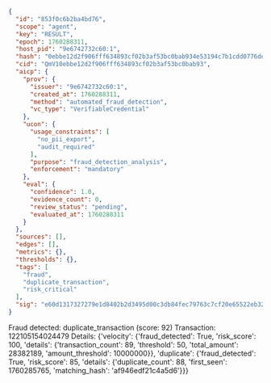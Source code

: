 ```json
{
  "id": "853f0c6b2ba4bd76",
  "scope": "agent",
  "key": "RESULT",
  "epoch": 1760288311,
  "host_pid": "9e6742732c60:1",
  "hash": "0ebbe12d2f906fff634893cf02b3af53bc0bab934e53194c7b1cdd0776decaa3",
  "cid": "QmV10ebbe12d2f906fff634893cf02b3af53bc0bab93",
  "aicp": {
    "prov": {
      "issuer": "9e6742732c60:1",
      "created_at": 1760288311,
      "method": "automated_fraud_detection",
      "vc_type": "VerifiableCredential"
    },
    "ucon": {
      "usage_constraints": [
        "no_pii_export",
        "audit_required"
      ],
      "purpose": "fraud_detection_analysis",
      "enforcement": "mandatory"
    },
    "eval": {
      "confidence": 1.0,
      "evidence_count": 0,
      "review_status": "pending",
      "evaluated_at": 1760288311
    }
  },
  "sources": [],
  "edges": [],
  "metrics": {},
  "thresholds": {},
  "tags": [
    "fraud",
    "duplicate_transaction",
    "risk_critical"
  ],
  "sig": "e60d1317327279e1d8402b2d3495d00c3db84fec79763c7cf20e65522eb32c2c"
}
```

Fraud detected: duplicate_transaction (score: 92)
Transaction: 122105154024479
Details: {'velocity': {'fraud_detected': True, 'risk_score': 100, 'details': {'transaction_count': 89, 'threshold': 50, 'total_amount': 28382189, 'amount_threshold': 10000000}}, 'duplicate': {'fraud_detected': True, 'risk_score': 85, 'details': {'duplicate_count': 88, 'first_seen': 1760285765, 'matching_hash': 'af946edf21c4a5d6'}}}